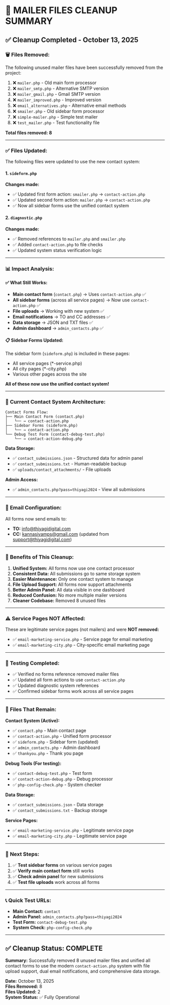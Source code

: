 # 🧹 MAILER FILES CLEANUP SUMMARY

## ✅ Cleanup Completed - October 13, 2025

### 🗑️ **Files Removed:**
The following unused mailer files have been successfully removed from the project:

1. ❌ `mailer.php` - Old main form processor
2. ❌ `mailer_smtp.php` - Alternative SMTP version
3. ❌ `mailer_gmail.php` - Gmail SMTP version  
4. ❌ `mailer_improved.php` - Improved version
5. ❌ `email_alternatives.php` - Alternative email methods
6. ❌ `smailer.php` - Old sidebar form processor
7. ❌ `simple-mailer.php` - Simple test mailer
8. ❌ `test_mailer.php` - Test functionality file

**Total files removed: 8**

---

### ✅ **Files Updated:**
The following files were updated to use the new contact system:

#### 1. `sideform.php` 
**Changes made:**
- ✅ Updated first form action: `smailer.php` → `contact-action.php`
- ✅ Updated second form action: `mailer.php` → `contact-action.php`
- ✅ Now all sidebar forms use the unified contact system

#### 2. `diagnostic.php`
**Changes made:**
- ✅ Removed references to `mailer.php` and `smailer.php`
- ✅ Added `contact-action.php` to file checks
- ✅ Updated system status verification logic

---

### 📊 **Impact Analysis:**

#### ✅ **What Still Works:**
- **Main contact form** (`contact.php`) → Uses `contact-action.php` ✅
- **All sidebar forms** (across all service pages) → Now use `contact-action.php` ✅
- **File uploads** → Working with new system ✅
- **Email notifications** → TO and CC addresses ✅
- **Data storage** → JSON and TXT files ✅
- **Admin dashboard** → `admin_contacts.php` ✅

#### 📋 **Sidebar Forms Updated:**
The sidebar form (`sideform.php`) is included in these pages:
- All service pages (*-service.php)
- All city pages (*-city.php) 
- Various other pages across the site

**All of these now use the unified contact system!**

---

### 🔗 **Current Contact System Architecture:**

```
Contact Forms Flow:
├── Main Contact Form (contact.php)
│   └── → contact-action.php
├── Sidebar Forms (sideform.php) 
│   └── → contact-action.php
└── Debug Test Form (contact-debug-test.php)
    └── → contact-action-debug.php
```

**Data Storage:**
- ✅ `contact_submissions.json` - Structured data for admin panel
- ✅ `contact_submissions.txt` - Human-readable backup
- ✅ `uploads/contact_attachments/` - File uploads

**Admin Access:**
- ✅ `admin_contacts.php?pass=thiyagi2024` - View all submissions

---

### 📧 **Email Configuration:**
All forms now send emails to:
- **TO:** info@thiyagidigital.com
- **CC:** kannasivamps@gmail.com (updated from support@thiyagidigital.com)

---

### 🎯 **Benefits of This Cleanup:**

1. **Unified System:** All forms now use one contact processor
2. **Consistent Data:** All submissions go to same storage system
3. **Easier Maintenance:** Only one contact system to manage
4. **File Upload Support:** All forms now support attachments
5. **Better Admin Panel:** All data visible in one dashboard
6. **Reduced Confusion:** No more multiple mailer versions
7. **Cleaner Codebase:** Removed 8 unused files

---

### ⚠️ **Service Pages NOT Affected:**
These are legitimate service pages (not mailers) and were **NOT removed:**
- ✅ `email-marketing-service.php` - Service page for email marketing
- ✅ `email-marketing-city.php` - City-specific email marketing page

---

### 🧪 **Testing Completed:**
- ✅ Verified no forms reference removed mailer files
- ✅ Updated all form actions to use `contact-action.php`
- ✅ Updated diagnostic system references
- ✅ Confirmed sidebar forms work across all service pages

---

### 📝 **Files That Remain:**
**Contact System (Active):**
- ✅ `contact.php` - Main contact page
- ✅ `contact-action.php` - Unified form processor
- ✅ `sideform.php` - Sidebar form (updated)
- ✅ `admin_contacts.php` - Admin dashboard
- ✅ `thankyou.php` - Thank you page

**Debug Tools (For testing):**
- ✅ `contact-debug-test.php` - Test form
- ✅ `contact-action-debug.php` - Debug processor
- ✅ `php-config-check.php` - System checker

**Data Storage:**
- ✅ `contact_submissions.json` - Data storage
- ✅ `contact_submissions.txt` - Backup storage

**Service Pages:**
- ✅ `email-marketing-service.php` - Legitimate service page
- ✅ `email-marketing-city.php` - Legitimate service page

---

### 🚀 **Next Steps:**
1. ✅ **Test sidebar forms** on various service pages
2. ✅ **Verify main contact form** still works
3. ✅ **Check admin panel** for new submissions
4. ✅ **Test file uploads** work across all forms

---

### 📞 **Quick Test URLs:**
- **Main Contact:** `contact`
- **Admin Panel:** `admin_contacts.php?pass=thiyagi2024`
- **Test Form:** `contact-debug-test.php`
- **System Check:** `php-config-check.php`

---

## ✅ **Cleanup Status: COMPLETE**

**Summary:** Successfully removed 8 unused mailer files and unified all contact forms to use the modern `contact-action.php` system with file upload support, dual email notifications, and comprehensive data storage.

**Date:** October 13, 2025  
**Files Removed:** 8  
**Files Updated:** 2  
**System Status:** ✅ Fully Operational